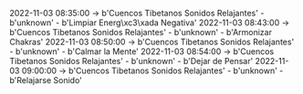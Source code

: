 2022-11-03 08:35:00 -> b'Cuencos Tibetanos Sonidos Relajantes' - b'unknown' - b'Limpiar Energ\xc3\xada Negativa'
2022-11-03 08:43:00 -> b'Cuencos Tibetanos Sonidos Relajantes' - b'unknown' - b'Armonizar Chakras'
2022-11-03 08:50:00 -> b'Cuencos Tibetanos Sonidos Relajantes' - b'unknown' - b'Calmar la Mente'
2022-11-03 08:54:00 -> b'Cuencos Tibetanos Sonidos Relajantes' - b'unknown' - b'Dejar de Pensar'
2022-11-03 09:00:00 -> b'Cuencos Tibetanos Sonidos Relajantes' - b'unknown' - b'Relajarse Sonido'
